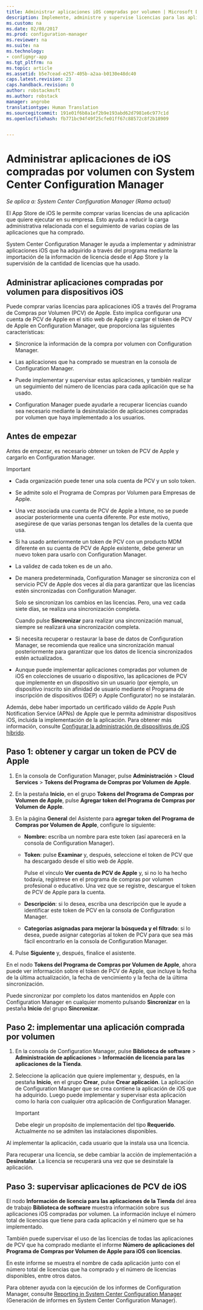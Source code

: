 ```yaml
---
title: Administrar aplicaciones iOS compradas por volumen | Microsoft Docs
description: Implemente, administre y supervise licencias para las aplicaciones que ha adquirido mediante el App Store de iOS.
ms.custom: na
ms.date: 02/08/2017
ms.prod: configuration-manager
ms.reviewer: na
ms.suite: na
ms.technology:
- configmgr-app
ms.tgt_pltfrm: na
ms.topic: article
ms.assetid: b5e7cead-e257-405b-a2aa-b0130e48dc40
caps.latest.revision: 23
caps.handback.revision: 0
author: robstackmsft
ms.author: robstack
manager: angrobe
translationtype: Human Translation
ms.sourcegitcommit: 191e01f6b8a1ef2b9e193abd62d7981e6c977c1d
ms.openlocfilehash: fb771bc94f49f25cfe01ff67c88572c8f2b18909


---
```

# <a name="manage-volume-purchased-ios-apps-with-system-center-configuration-manager"></a>Administrar aplicaciones de iOS compradas por volumen con System Center Configuration Manager

*Se aplica a: System Center Configuration Manager (Rama actual)*



 El App Store de iOS le permite comprar varias licencias de una aplicación que quiere ejecutar en su empresa. Esto ayuda a reducir la carga administrativa relacionada con el seguimiento de varias copias de las aplicaciones que ha comprado.  

 System Center Configuration Manager le ayuda a implementar y administrar aplicaciones iOS que ha adquirido a través del programa mediante la importación de la información de licencia desde el App Store y la supervisión de la cantidad de licencias que ha usado.  

## <a name="manage-volume-purchased-apps-for-ios-devices"></a>Administrar aplicaciones compradas por volumen para dispositivos iOS  
 Puede comprar varias licencias para aplicaciones iOS a través del Programa de Compras por Volumen (PCV) de Apple. Esto implica configurar una cuenta de PCV de Apple en el sitio web de Apple y cargar el token de PCV de Apple en Configuration Manager, que proporciona las siguientes características:  

-   Sincronice la información de la compra por volumen con Configuration Manager.  

-   Las aplicaciones que ha comprado se muestran en la consola de Configuration Manager.  

-   Puede implementar y supervisar estas aplicaciones, y también realizar un seguimiento del número de licencias para cada aplicación que se ha usado.  

-   Configuration Manager puede ayudarle a recuperar licencias cuando sea necesario mediante la desinstalación de aplicaciones compradas por volumen que haya implementado a los usuarios.  

## <a name="before-you-start"></a>Antes de empezar  
 Antes de empezar, es necesario obtener un token de PCV de Apple y cargarlo en Configuration Manager.  

> [!IMPORTANT]  
>  -   Cada organización puede tener una sola cuenta de PCV y un solo token.  
> -   Se admite solo el Programa de Compras por Volumen para Empresas de Apple.  
> -   Una vez asociada una cuenta de PCV de Apple a Intune, no se puede asociar posteriormente una cuenta diferente. Por este motivo, asegúrese de que varias personas tengan los detalles de la cuenta que usa.  
> -   Si ha usado anteriormente un token de PCV con un producto MDM diferente en su cuenta de PCV de Apple existente, debe generar un nuevo token para usarlo con Configuration Manager.  
> -   La validez de cada token es de un año.  
> -   De manera predeterminada, Configuration Manager se sincroniza con el servicio PCV de Apple dos veces al día para garantizar que las licencias estén sincronizadas con Configuration Manager.  
>   
>      Solo se sincronizan los cambios en las licencias. Pero, una vez cada siete días, se realiza una sincronización completa.  
>   
>      Cuando pulse **Sincronizar** para realizar una sincronización manual, siempre se realizará una sincronización completa.  
> -   Si necesita recuperar o restaurar la base de datos de Configuration Manager, se recomienda que realice una sincronización manual posteriormente para garantizar que los datos de licencia sincronizados estén actualizados.  
> -   Aunque puede implementar aplicaciones compradas por volumen de iOS en colecciones de usuario o dispositivo, las aplicaciones de PCV que implemente en un dispositivo sin un usuario (por ejemplo, un dispositivo inscrito sin afinidad de usuario mediante el Programa de inscripción de dispositivos (DEP) o Apple Configurator) no se instalarán.  

 Además, debe haber importado un certificado válido de Apple Push Notification Service (APNs) de Apple que le permita administrar dispositivos iOS, incluida la implementación de la aplicación. Para obtener más información, consulte [Configurar la administración de dispositivos de iOS híbrido](../../mdm/deploy-use/enroll-hybrid-ios-mac.md).  

## <a name="step-1---to-get-and-upload-an-apple-vpp-token"></a>Paso 1: obtener y cargar un token de PCV de Apple  

1.  En la consola de Configuration Manager, pulse **Administración** > **Cloud Services** > **Tokens del Programa de Compras por Volumen de Apple**.   

3.  En la pestaña **Inicio**, en el grupo **Tokens del Programa de Compras por Volumen de Apple**, pulse **Agregar token del Programa de Compras por Volumen de Apple**.  

4.  En la página **General** del Asistente para **agregar token del Programa de Compras por Volumen de Apple**, configure lo siguiente:   

    -   **Nombre:** escriba un nombre para este token (así aparecerá en la consola de Configuration Manager).  

    -   **Token**: pulse **Examinar** y, después, seleccione el token de PCV que ha descargado desde el sitio web de Apple.  

         Pulse el vínculo **Ver cuenta de PCV de Apple** y, si no lo ha hecho todavía, regístrese en el programa de compras por volumen profesional o educativo. Una vez que se registre, descargue el token de PCV de Apple para la cuenta.  

    -   **Descripción**: si lo desea, escriba una descripción que le ayude a identificar este token de PCV en la consola de Configuration Manager.  

    -   **Categorías asignadas para mejorar la búsqueda y el filtrado**: si lo desea, puede asignar categorías al token de PCV para que sea más fácil encontrarlo en la consola de Configuration Manager.  

5.  Pulse **Siguiente** y, después, finalice el asistente.  

En el nodo **Tokens del Programa de Compras por Volumen de Apple**, ahora puede ver información sobre el token de PCV de Apple, que incluye la fecha de la última actualización, la fecha de vencimiento y la fecha de la última sincronización.

Puede sincronizar por completo los datos mantenidos en Apple con Configuration Manager en cualquier momento pulsando **Sincronizar** en la pestaña **Inicio** del grupo **Sincronizar**.  

## <a name="step-2---deploy-a-volume-purchased-app"></a>Paso 2: implementar una aplicación comprada por volumen  

1.  En la consola de Configuration Manager, pulse **Biblioteca de software** > **Administración de aplicaciones** > **Información de licencia para las aplicaciones de la Tienda**.  

3.  Seleccione la aplicación que quiere implementar y, después, en la pestaña **Inicio**, en el grupo **Crear**, pulse **Crear aplicación**.
La aplicación de Configuration Manager que se crea contiene la aplicación de iOS que ha adquirido. Luego puede implementar y supervisar esta aplicación como lo haría con cualquier otra aplicación de Configuration Manager.

    > [!IMPORTANT]  
    > Debe elegir un propósito de implementación del tipo **Requerido**. Actualmente no se admiten las instalaciones disponibles.

 Al implementar la aplicación, cada usuario que la instala usa una licencia.  

 Para recuperar una licencia, se debe cambiar la acción de implementación a **Desinstalar**. La licencia se recuperará una vez que se desinstale la aplicación.  

## <a name="step-3---monitor-ios-vpp-apps"></a>Paso 3: supervisar aplicaciones de PCV de iOS  
 El nodo **Información de licencia para las aplicaciones de la Tienda** del área de trabajo **Biblioteca de software** muestra información sobre sus aplicaciones iOS compradas por volumen. La información incluye el número total de licencias que tiene para cada aplicación y el número que se ha implementado.

 También puede supervisar el uso de las licencias de todas las aplicaciones de PCV que ha comprado mediante el informe **Número de aplicaciones del Programa de Compras por Volumen de Apple para iOS con licencias**.  

 En este informe se muestra el nombre de cada aplicación junto con el número total de licencias que ha comprado y el número de licencias disponibles, entre otros datos.  

 Para obtener ayuda con la ejecución de los informes de Configuration Manager, consulte [Reporting in System Center Configuration Manager](../../core/servers/manage/reporting.md) (Generación de informes en System Center Configuration Manager).  



<!--HONumber=Feb17_HO2-->


